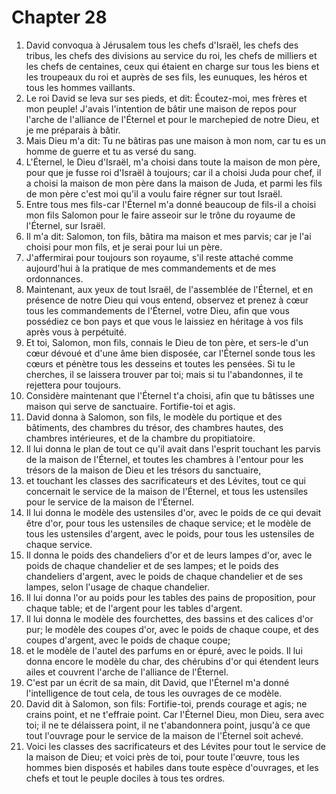 # Chapter 28

1. David convoqua à Jérusalem tous les chefs d'Israël, les chefs des tribus, les chefs des divisions au service du roi, les chefs de milliers et les chefs de centaines, ceux qui étaient en charge sur tous les biens et les troupeaux du roi et auprès de ses fils, les eunuques, les héros et tous les hommes vaillants.
2. Le roi David se leva sur ses pieds, et dit: Écoutez-moi, mes frères et mon peuple! J'avais l'intention de bâtir une maison de repos pour l'arche de l'alliance de l'Éternel et pour le marchepied de notre Dieu, et je me préparais à bâtir.
3. Mais Dieu m'a dit: Tu ne bâtiras pas une maison à mon nom, car tu es un homme de guerre et tu as versé du sang.
4. L'Éternel, le Dieu d'Israël, m'a choisi dans toute la maison de mon père, pour que je fusse roi d'Israël à toujours; car il a choisi Juda pour chef, il a choisi la maison de mon père dans la maison de Juda, et parmi les fils de mon père c'est moi qu'il a voulu faire régner sur tout Israël.
5. Entre tous mes fils-car l'Éternel m'a donné beaucoup de fils-il a choisi mon fils Salomon pour le faire asseoir sur le trône du royaume de l'Éternel, sur Israël.
6. Il m'a dit: Salomon, ton fils, bâtira ma maison et mes parvis; car je l'ai choisi pour mon fils, et je serai pour lui un père.
7. J'affermirai pour toujours son royaume, s'il reste attaché comme aujourd'hui à la pratique de mes commandements et de mes ordonnances.
8. Maintenant, aux yeux de tout Israël, de l'assemblée de l'Éternel, et en présence de notre Dieu qui vous entend, observez et prenez à cœur tous les commandements de l'Éternel, votre Dieu, afin que vous possédiez ce bon pays et que vous le laissiez en héritage à vos fils après vous à perpétuité.
9. Et toi, Salomon, mon fils, connais le Dieu de ton père, et sers-le d'un cœur dévoué et d'une âme bien disposée, car l'Éternel sonde tous les cœurs et pénètre tous les desseins et toutes les pensées. Si tu le cherches, il se laissera trouver par toi; mais si tu l'abandonnes, il te rejettera pour toujours.
10. Considère maintenant que l'Éternel t'a choisi, afin que tu bâtisses une maison qui serve de sanctuaire. Fortifie-toi et agis.
11. David donna à Salomon, son fils, le modèle du portique et des bâtiments, des chambres du trésor, des chambres hautes, des chambres intérieures, et de la chambre du propitiatoire.
12. Il lui donna le plan de tout ce qu'il avait dans l'esprit touchant les parvis de la maison de l'Éternel, et toutes les chambres à l'entour pour les trésors de la maison de Dieu et les trésors du sanctuaire,
13. et touchant les classes des sacrificateurs et des Lévites, tout ce qui concernait le service de la maison de l'Éternel, et tous les ustensiles pour le service de la maison de l'Éternel.
14. Il lui donna le modèle des ustensiles d'or, avec le poids de ce qui devait être d'or, pour tous les ustensiles de chaque service; et le modèle de tous les ustensiles d'argent, avec le poids, pour tous les ustensiles de chaque service.
15. Il donna le poids des chandeliers d'or et de leurs lampes d'or, avec le poids de chaque chandelier et de ses lampes; et le poids des chandeliers d'argent, avec le poids de chaque chandelier et de ses lampes, selon l'usage de chaque chandelier.
16. Il lui donna l'or au poids pour les tables des pains de proposition, pour chaque table; et de l'argent pour les tables d'argent.
17. Il lui donna le modèle des fourchettes, des bassins et des calices d'or pur; le modèle des coupes d'or, avec le poids de chaque coupe, et des coupes d'argent, avec le poids de chaque coupe;
18. et le modèle de l'autel des parfums en or épuré, avec le poids. Il lui donna encore le modèle du char, des chérubins d'or qui étendent leurs ailes et couvrent l'arche de l'alliance de l'Éternel.
19. C'est par un écrit de sa main, dit David, que l'Éternel m'a donné l'intelligence de tout cela, de tous les ouvrages de ce modèle.
20. David dit à Salomon, son fils: Fortifie-toi, prends courage et agis; ne crains point, et ne t'effraie point. Car l'Éternel Dieu, mon Dieu, sera avec toi; il ne te délaissera point, il ne t'abandonnera point, jusqu'à ce que tout l'ouvrage pour le service de la maison de l'Éternel soit achevé.
21. Voici les classes des sacrificateurs et des Lévites pour tout le service de la maison de Dieu; et voici près de toi, pour toute l'œuvre, tous les hommes bien disposés et habiles dans toute espèce d'ouvrages, et les chefs et tout le peuple dociles à tous tes ordres.

